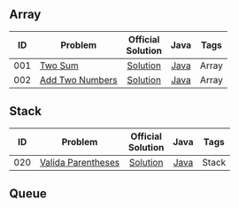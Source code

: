 ## Array
| ID | Problem | Official<br/>Solution | Java | Tags |
| --- | --- | :---: | :---: | :---: | 
| 001 | [Two Sum](https://leetcode.com/problems/two-sum/description/) | [Solution](https://leetcode.com/problems/two-sum/solution/) | [Java](0001-Two-Sum/src/Solution.java) | Array |
| 002 | [Add Two Numbers](https://leetcode.com/problems/add-two-numbers/description/) | [Solution](https://leetcode.com/problems/add-two-numbers/solution/) | [Java](0002-Add-Two-Numbers/src/Solution.java) | Array |
## Stack
| ID | Problem | Official<br/>Solution | Java | Tags |
| --- | --- | :---: | :---: | :---: | 
| 020 | [Valida Parentheses](https://leetcode.com/problems/valida-parentheses/description/) | [Solution](https://leetcode.com/problems/valida-parentheses/solution/) | [Java](0020-Valida-Parentheses/src/Solution2.java) | Stack |

## Queue
